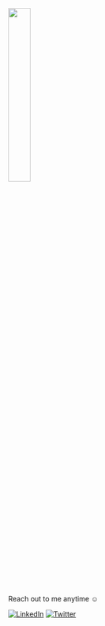 <img src="https://user-images.githubusercontent.com/63019595/236937936-a76d204d-b43f-43a6-89f4-2d7fab5b36ee.png" width="30%">
<br><br>
Reach out to me anytime ☺️

[![LinkedIn](https://img.shields.io/badge/LinkedIn-%230077B5.svg?logo=linkedin&logoColor=white)](https://www.linkedin.com/in/lynnemunini/)
[![Twitter](https://img.shields.io/badge/Twitter-%231DA1F2.svg?logo=Twitter&logoColor=white)](https://twitter.com/LynneMunini) 
